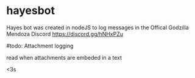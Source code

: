 # hayesbot
Hayes bot was created in nodeJS to log messages in the Offical Godzilla Mendoza Discord
https://discord.gg/hNHxPZu

#todo:
Attachment logging

read when attachments are embeded in a text 


<3s
